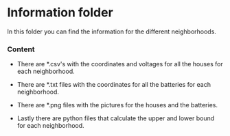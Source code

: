 # Information folder

In this folder you can find the information for the different neighborhoods.

### Content

* There are *.csv's with the coordinates and voltages for all the houses for each neighborhood.

* There are *.txt files with the coordinates for all the batteries for each neighborhood.

* There are *.png files with the pictures for the houses and the batteries.

* Lastly there are python files that calculate the upper and lower bound for each neighborhood.
